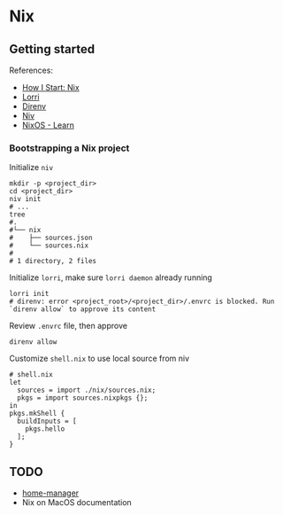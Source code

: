 # Nix

## Getting started

References:
* [How I Start: Nix][1]
* [Lorri][2]
* [Direnv][3]
* [Niv][4]
* [NixOS - Learn][5]

### Bootstrapping a Nix project

Initialize `niv`

```
mkdir -p <project_dir>
cd <project_dir>
niv init
# ...
tree
#.
#└── nix
#    ├── sources.json
#    └── sources.nix
#
# 1 directory, 2 files
```

Initialize `lorri`, make sure `lorri daemon` already running

```
lorri init
# direnv: error <project_root>/<project_dir>/.envrc is blocked. Run `direnv allow` to approve its content
```

Review `.envrc` file, then approve

```
direnv allow
```

Customize `shell.nix` to use local source from niv

```
# shell.nix
let
  sources = import ./nix/sources.nix;
  pkgs = import sources.nixpkgs {};
in
pkgs.mkShell {
  buildInputs = [
    pkgs.hello
  ];
}
```

## TODO

* [home-manager](https://github.com/nix-community/home-manager)
* Nix on MacOS documentation

[1]: https://christine.website/blog/how-i-start-nix-2020-03-08
[2]: https://github.com/target/lorri
[3]: https://github.com/direnv/direnv
[4]: https://github.com/nmattia/niv
[5]: https://nixos.org/learn.html
